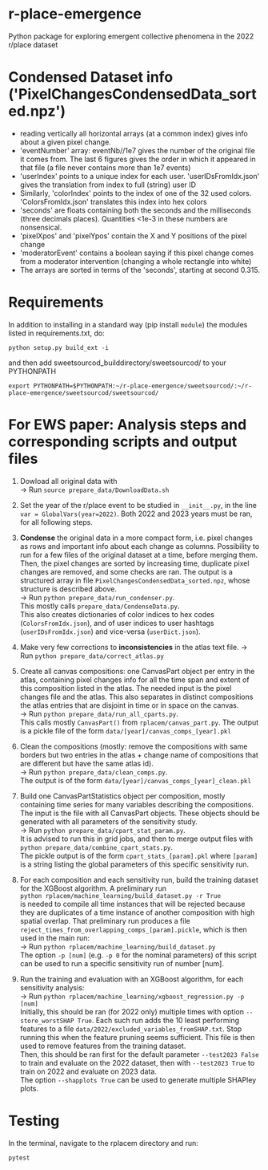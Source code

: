 # r-place-emergence
Python package for exploring emergent collective phenomena in the 2022 r/place dataset

# Condensed Dataset info ('PixelChangesCondensedData_sorted.npz')
- reading vertically all horizontal arrays (at a common index) gives info about a given pixel change.
- 'eventNumber' array: eventNb//1e7 gives the number of the original file it comes from. The last 6 figures gives the order in which it appeared in that file (a file never contains more than 1e7 events)
- 'userIndex' points to a unique index for each user. 'userIDsFromIdx.json' gives the translation from index to full (string) user ID
- Similarly, 'colorIndex' points to the index of one of the 32 used colors. 'ColorsFromIdx.json' translates this index into hex colors
- 'seconds' are floats containing both the seconds and the milliseconds (three decimals places). Quantities <1e-3 in these numbers are nonsensical.
- 'pixelXpos' and 'pixelYpos' contain the X and Y positions of the pixel change
- 'moderatorEvent' contains a boolean saying if this pixel change comes from a moderator intervention (changing a whole rectangle into white)
- The arrays are sorted in terms of the 'seconds', starting at second 0.315.


# Requirements
In addition to installing in a standard way (pip install ```module```) the modules listed in requirements.txt, do:
```git clone git@github.com:martiniani-lab/sweetsourcod.git
python setup.py build_ext -i
```
and then add sweetsourcod_builddirectory/sweetsourcod/ to your PYTHONPATH
```
export PYTHONPATH=$PYTHONPATH:~/r-place-emergence/sweetsourcod/:~/r-place-emergence/sweetsourcod/sweetsourcod/
```

# For EWS paper: Analysis steps and corresponding scripts and output files
1. Dowload all original data with  
&rarr; Run `source prepare_data/DownloadData.sh`

2. Set the year of the r/place event to be studied in `__init__.py`, in the line `var = GlobalVars(year=2022)`. Both 2022 and 2023 years must be ran, for all following steps.

3. **Condense** the original data in a more compact form, i.e. pixel changes as rows and important info about each change as columns. Possibility to run for a few files of the original dataset at a time, before merging them. Then, the pixel changes are sorted by increasing time, duplicate pixel changes are removed, and some checks are ran. The output is a structured array in file `PixelChangesCondensedData_sorted.npz`, whose structure is described above.  
&rarr; Run `python prepare_data/run_condenser.py`.  
This mostly calls `prepare_data/CondenseData.py`.  
This also creates dictionaries of color indices to hex codes (`ColorsFromIdx.json`), and of user indices to user hashtags (`userIDsFromIdx.json`) and vice-versa (`userDict.json`).

4. Make very few corrections to **inconsistencies** in the atlas text file.
&rarr; Run `python prepare_data/correct_atlas.py`

5. Create all canvas compositions: one CanvasPart object per entry in the atlas, containing pixel changes info for all the time span and extent of this composition listed in the atlas. The needed input is the pixel changes file and the atlas. This also separates in distinct compositions the atlas entries that are disjoint in time or in space on the canvas.  
&rarr; Run `python prepare_data/run_all_cparts.py`.  
This calls mostly `CanvasPart()` from `rplacem/canvas_part.py`. The output is a pickle file of the form `data/[year]/canvas_comps_[year].pkl`

6. Clean the compositions (mostly: remove the compositions with same borders but two entries in the atlas + change name of compositions that are different but have the same atlas id).  
&rarr; Run `python prepare_data/clean_comps.py`.  
The output is of the form `data/[year]/canvas_comps_[year]_clean.pkl`

7. Build one CanvasPartStatistics object per composition, mostly containing time series for many variables describing the compositions. The input is the file with all CanvasPart objects. These objects should be generated with all parameters of the sensitivity study.   
&rarr; Run `python prepare_data/cpart_stat_param.py`.   
It is advised to run this in grid jobs, and then to merge output files with `python prepare_data/combine_cpart_stats.py`.   
The pickle output is of the form `cpart_stats_[param].pkl` where `[param]` is a string listing the global parameters of this specific sensitivity run.  

8. For each composition and each sensitivity run, build the training dataset for the XGBoost algorithm. A preliminary run  
`python rplacem/machine_learning/build_dataset.py -r True`  
is needed to compile all time instances that will be rejected because they are duplicates of a time instance of another composition with high spatial overlap. That preliminary run produces a file `reject_times_from_overlapping_comps_[param].pickle`, which is then used in the main run:  
&rarr; Run `python rplacem/machine_learning/build_dataset.py`  
The option `-p [num]` (e.g. `-p 0` for the nominal parameters) of this script can be used to run a specific sensitivity run of number \[num\].

9. Run the training and evaluation with an XGBoost algorithm, for each sensitivity analysis:  
&rarr; Run `python rplacem/machine_learning/xgboost_regression.py -p [num]`  
Initially, this should be ran (for 2022 only) multiple times with option `--store_worstSHAP True`. Each such run adds the 10 least performing features to a file `data/2022/excluded_variables_fromSHAP.txt`. Stop running this when the feature pruning seems sufficient. This file is then used to remove features from the training dataset.  
Then, this should be ran first for the default parameter `--test2023 False` to train and evaluate on the 2022 dataset, then with `--test2023 True` to train on 2022 and evaluate on 2023 data.  
The option `--shapplots True` can be used to generate multiple SHAPley plots.


# Testing
In the terminal, navigate to the rplacem directory and run:
```shell
pytest
```